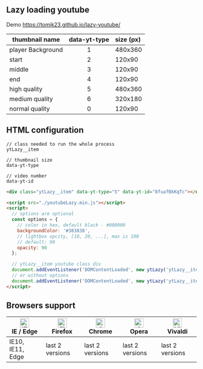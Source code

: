 ## Lazy loading youtube

Demo <https://tomik23.github.io/lazy-youtube/>

thumbnail name | data-yt-type | size (px)
---- | :-------: | :-------
player Background | 1 | 480x360
start | 2 | 120x90
middle | 3 | 120x90
end | 4 | 120x90
high quality | 5 | 480x360
medium quality | 6 | 320x180
normal quality | 0 | 120x90

## HTML configuration

```
// class needed to run the whole process
ytLazy__item

// thumbnail size
data-yt-type

// video number
data-yt-id
```

```html
<div class="ytLazy__item" data-yt-type="5" data-yt-id="8fuafBkKqTc"></div>
```

```html
<script src="./youtubeLazy.min.js"></script>
<script>
  // options are optional
  const options = {
    // color in hex, default black - #000000
    backgroundColor: '#383838',
    // lightbox opcity, [10, 20, ...], max is 100
    // default: 90
    opacity: 90
  };

  // ytLazy__item youtube class div
  document.addEventListener('DOMContentLoaded', new ytLazy('ytLazy__item', options));
  // or without options
  document.addEventListener('DOMContentLoaded', new ytLazy('ytLazy__item'));
</script>
```

## Browsers support

| [<img src="https://raw.githubusercontent.com/alrra/browser-logos/master/src/edge/edge_48x48.png" alt="IE / Edge" width="24px" height="24px" />](http://godban.github.io/browsers-support-badges/)<br/>IE / Edge | [<img src="https://raw.githubusercontent.com/alrra/browser-logos/master/src/firefox/firefox_48x48.png" alt="Firefox" width="24px" height="24px" />](http://godban.github.io/browsers-support-badges/)<br/>Firefox | [<img src="https://raw.githubusercontent.com/alrra/browser-logos/master/src/chrome/chrome_48x48.png" alt="Chrome" width="24px" height="24px" />](http://godban.github.io/browsers-support-badges/)<br/>Chrome | [<img src="https://raw.githubusercontent.com/alrra/browser-logos/master/src/opera/opera_48x48.png" alt="Opera" width="24px" height="24px" />](http://godban.github.io/browsers-support-badges/)<br/>Opera | [<img src="https://raw.githubusercontent.com/alrra/browser-logos/master/src/vivaldi/vivaldi_48x48.png" alt="Vivaldi" width="24px" height="24px" />](http://godban.github.io/browsers-support-badges/)<br/>Vivaldi |
| --------- | --------- | --------- | --------- | --------- |
| IE10, IE11, Edge| last 2 versions| last 2 versions| last 2 versions| last 2 versions